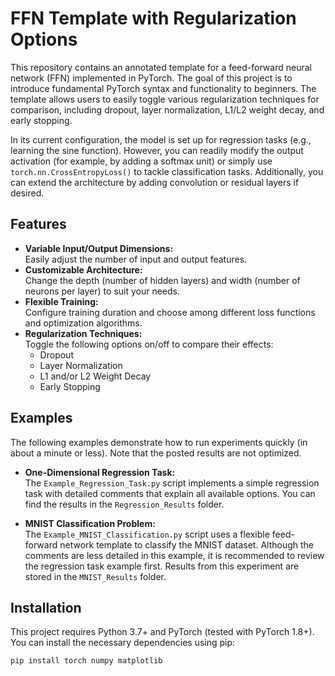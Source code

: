 # FFN Template with Regularization Options

This repository contains an annotated template for a feed-forward neural network (FFN) implemented in PyTorch. The goal of this project is to introduce fundamental PyTorch syntax and functionality to beginners. The template allows users to easily toggle various regularization techniques for comparison, including dropout, layer normalization, L1/L2 weight decay, and early stopping.

In its current configuration, the model is set up for regression tasks (e.g., learning the sine function). However, you can readily modify the output activation (for example, by adding a softmax unit) or simply use `torch.nn.CrossEntropyLoss()` to tackle classification tasks. Additionally, you can extend the architecture by adding convolution or residual layers if desired.

## Features

- **Variable Input/Output Dimensions:**  
  Easily adjust the number of input and output features.
- **Customizable Architecture:**  
  Change the depth (number of hidden layers) and width (number of neurons per layer) to suit your needs.
- **Flexible Training:**  
  Configure training duration and choose among different loss functions and optimization algorithms.
- **Regularization Techniques:**  
  Toggle the following options on/off to compare their effects:
  - Dropout
  - Layer Normalization
  - L1 and/or L2 Weight Decay
  - Early Stopping

## Examples

The following examples demonstrate how to run experiments quickly (in about a minute or less). Note that the posted results are not optimized.

- **One-Dimensional Regression Task:**  
  The `Example_Regression_Task.py` script implements a simple regression task with detailed comments that explain all available options. You can find the results in the `Regression_Results` folder.

- **MNIST Classification Problem:**  
  The `Example_MNIST_Classification.py` script uses a flexible feed-forward network template to classify the MNIST dataset. Although the comments are less detailed in this example, it is recommended to review the regression task example first. Results from this experiment are stored in the `MNIST_Results` folder.

  

## Installation

This project requires Python 3.7+ and PyTorch (tested with PyTorch 1.8+). You can install the necessary dependencies using pip:

```bash
pip install torch numpy matplotlib
